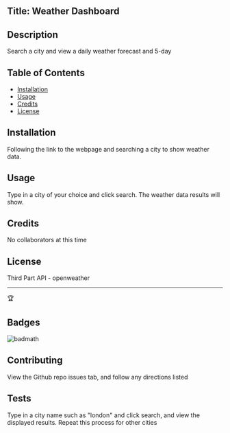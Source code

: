 
## Title: Weather Dashboard

    
## Description 
Search a city and view a daily weather forecast and 5-day 


## Table of Contents 

* [Installation](#installation)
* [Usage](#usage)
* [Credits](#credits)
* [License](#license)


## Installation 
Following the link to the webpage and searching a city to show weather data.


## Usage 
Type in a city of your choice and click search. The weather data results will show. 
    

## Credits 
No collaborators at this time


## License 
Third Part API - openweather

---
🏆 
## Badges
![badmath](https://img.shields.io/github/languages/top/nielsenjared/badmath)

## Contributing 
View the Github repo issues tab, and follow any directions listed


## Tests 
Type in a city name such as "london" and click search, and view the displayed results. Repeat this process for other cities

 